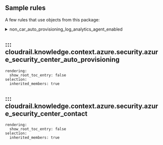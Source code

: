 ## Sample rules
A few rules that use objects from this package:

<details>
<summary>non_car_auto_provisioning_log_analytics_agent_enabled</summary>
<summary>non_car_email_notification_high_severity_alerts_enabled</summary>

```python
--8<--
cloudrail/knowledge/rules/azure/non_context_aware/auto_provisioning_log_analytics_agent_disabled_rule.py
cloudrail/knowledge/rules/azure/non_context_aware/email_notification_high_severity_alerts_enabled_rule.py
--8<--
```
</details>

## ::: cloudrail.knowledge.context.azure.security.azure_security_center_auto_provisioning
    rendering:
      show_root_toc_entry: false
    selection:
      inherited_members: true

## ::: cloudrail.knowledge.context.azure.security.azure_security_center_contact
    rendering:
      show_root_toc_entry: false
    selection:
      inherited_members: true
